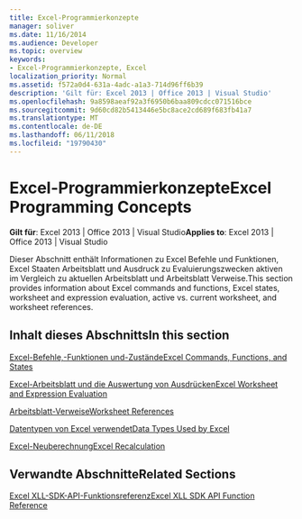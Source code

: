 ```yaml
---
title: Excel-Programmierkonzepte
manager: soliver
ms.date: 11/16/2014
ms.audience: Developer
ms.topic: overview
keywords:
- Excel-Programmierkonzepte, Excel
localization_priority: Normal
ms.assetid: f572a0d4-631a-4adc-a1a3-714d96ff6b39
description: 'Gilt für: Excel 2013 | Office 2013 | Visual Studio'
ms.openlocfilehash: 9a8598aeaf92a3f6950b6baa809cdcc071516bce
ms.sourcegitcommit: 9d60cd82b5413446e5bc8ace2cd689f683fb41a7
ms.translationtype: MT
ms.contentlocale: de-DE
ms.lasthandoff: 06/11/2018
ms.locfileid: "19790430"
---
```

# <a name="excel-programming-concepts"></a><span data-ttu-id="7ab91-104">Excel-Programmierkonzepte</span><span class="sxs-lookup"><span data-stu-id="7ab91-104">Excel Programming Concepts</span></span>

 <span data-ttu-id="7ab91-105">**Gilt für**: Excel 2013 | Office 2013 | Visual Studio</span><span class="sxs-lookup"><span data-stu-id="7ab91-105">**Applies to**: Excel 2013 | Office 2013 | Visual Studio</span></span> 
  
<span data-ttu-id="7ab91-106">Dieser Abschnitt enthält Informationen zu Excel Befehle und Funktionen, Excel Staaten Arbeitsblatt und Ausdruck zu Evaluierungszwecken aktiven im Vergleich zu aktuellen Arbeitsblatt und Arbeitsblatt Verweise.</span><span class="sxs-lookup"><span data-stu-id="7ab91-106">This section provides information about Excel commands and functions, Excel states, worksheet and expression evaluation, active vs. current worksheet, and worksheet references.</span></span>
  
## <a name="in-this-section"></a><span data-ttu-id="7ab91-107">Inhalt dieses Abschnitts</span><span class="sxs-lookup"><span data-stu-id="7ab91-107">In this section</span></span>

[<span data-ttu-id="7ab91-108">Excel-Befehle,-Funktionen und-Zustände</span><span class="sxs-lookup"><span data-stu-id="7ab91-108">Excel Commands, Functions, and States</span></span>](excel-commands-functions-and-states.md)
  
> 
    
[<span data-ttu-id="7ab91-109">Excel-Arbeitsblatt und die Auswertung von Ausdrücken</span><span class="sxs-lookup"><span data-stu-id="7ab91-109">Excel Worksheet and Expression Evaluation</span></span>](excel-worksheet-and-expression-evaluation.md)
  
> 
    
[<span data-ttu-id="7ab91-110">Arbeitsblatt-Verweise</span><span class="sxs-lookup"><span data-stu-id="7ab91-110">Worksheet References</span></span>](worksheet-references.md)
  
> 
    
[<span data-ttu-id="7ab91-111">Datentypen von Excel verwendet</span><span class="sxs-lookup"><span data-stu-id="7ab91-111">Data Types Used by Excel</span></span>](data-types-used-by-excel.md)
  
> 
    
[<span data-ttu-id="7ab91-112">Excel-Neuberechnung</span><span class="sxs-lookup"><span data-stu-id="7ab91-112">Excel Recalculation</span></span>](excel-recalculation.md)
  
> 
    
## <a name="related-sections"></a><span data-ttu-id="7ab91-113">Verwandte Abschnitte</span><span class="sxs-lookup"><span data-stu-id="7ab91-113">Related Sections</span></span>

[<span data-ttu-id="7ab91-114">Excel XLL-SDK-API-Funktionsreferenz</span><span class="sxs-lookup"><span data-stu-id="7ab91-114">Excel XLL SDK API Function Reference</span></span>](excel-xll-sdk-api-function-reference.md)
  
> 
    

